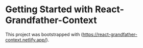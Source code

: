 # Getting Started with React-Grandfather-Context

This project was bootstrapped with (https://react-grandfather-context.netlify.app/).



